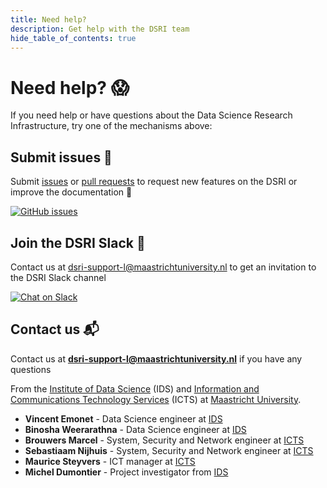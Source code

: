 ```yaml
---
title: Need help?
description: Get help with the DSRI team
hide_table_of_contents: true
---
```


# Need help? 😱

If you need help or have questions about the Data Science Research Infrastructure, try one of the mechanisms above:


## Submit issues 📝

Submit [issues](https://github.com/MaastrichtU-IDS/dsri-documentation/issues) or [pull requests](https://github.com/MaastrichtU-IDS/dsri-documentation/pulls) to request new features on the DSRI or improve the documentation 🔧

<a href="https://github.com/MaastrichtU-IDS/dsri-documentation/issues" className={{marginBottom}} target="_blank" aria-label="GitHub issues">
    <img alt="GitHub issues" src="https://img.shields.io/github/issues/MaastrichtU-IDS/dsri-documentation?label=dsri-documentation"/>
</a>




## Join the DSRI Slack 💬

Contact us at 
[dsri-support-l@maastrichtuniversity.nl](mailto:dsri-support-l@maastrichtuniversity.nl)
 to get an invitation to the DSRI Slack channel

<a href="https://dsri.slack.com" target="_blank" rel="noreferrer noopener" aria-label="Chat on Slack">
    <img alt="Chat on Slack" src="https://img.shields.io/badge/Chat%20on-Slack-blueviolet"/>
</a>

## Contact us 📬

Contact us at **[dsri-support-l@maastrichtuniversity.nl](mailto:dsri-support-l@maastrichtuniversity.nl)** if you have any questions

From the [Institute of Data Science](https://maastrichtuniversity.nl/ids) (IDS) and [Information and Communications Technology Services](https://maastrichtuniversity.nl/icts) (ICTS) at [Maastricht University](https://maastrichtuniversity.nl).

- **Vincent Emonet** - Data Science engineer at [IDS](https://maastrichtuniversity.nl/ids)
- **Binosha Weerarathna** - Data Science engineer at [IDS](https://maastrichtuniversity.nl/ids)
- **Brouwers Marcel** - System, Security and Network engineer at [ICTS](https://maastrichtuniversity.nl/icts)
- **Sebastiaam Nijhuis** - System, Security and Network engineer at [ICTS](https://maastrichtuniversity.nl/icts)
- **Maurice Steyvers** - ICT manager at [ICTS](https://maastrichtuniversity.nl/icts)
- **Michel Dumontier** - Project investigator from [IDS](https://maastrichtuniversity.nl/ids)